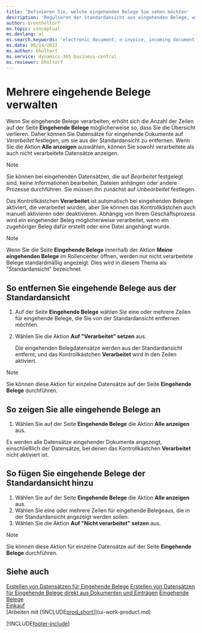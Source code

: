 ```yaml
---
title: 'Definieren Sie, welche eingehenden Belege Sie sehen möchten'
description: 'Regulieren der Standardansicht aus eingehenden Belege, wie Erechnungen, um die Übersicht verarbeiteten und nicht verarbeiteten Datensätzen zu verbessern.'
author: brentholtorf
ms.topic: conceptual
ms.devlang: al
ms.search.keywords: 'electronic document, e-invoice, incoming document, OCR, ecommerce, document exchange, import invoice'
ms.date: 06/14/2022
ms.author: bholtorf
ms.service: dynamics-365-business-central
ms.reviewer: bholtorf
---
```

# <a name="manage-many-incoming-document-records"></a>Mehrere eingehende Belege verwalten

Wenn Sie eingehende Belege verarbeiten, erhöht sich die Anzahl der Zeilen auf der Seite **Eingehende Belege** möglicherweise so, dass Sie die Übersicht verlieren. Daher können Sie Datensätze für eingehende Dokumente auf *Verarbeitet* festlegen, um sie aus der Standardansicht zu entfernen. Wenn Sie die Aktion **Alle anzeigen** auswählen, können Sie sowohl verarbeitete als auch nicht verarbeitete Datensätze anzeigen.

> [!NOTE]  
> Sie können bei eingehenden Datensätzen, die auf *Bearbeitet* festgelegt sind, keine Informationen bearbeiten, Dateien anhängen oder andere Prozesse durchführen. Sie müssen ihn zunächst auf *Unbearbeitet* festlegen.

Das Kontrollkästchen **Verarbeitet** ist automatisch bei eingehenden Belegen aktiviert, die verarbeitet wurden, aber Sie können das Kontrollkästchen auch manuell aktivieren oder deaktivieren. Abhängig von Ihrem Geschäftsprozess wird ein eingehender Beleg möglicherweise verarbeitet, wenn ein zugehöriger Beleg dafür erstellt oder eine Datei angehängt wurde.

> [!NOTE]  
> Wenn Sie die Seite **Eingehende Belege** innerhalb der Aktion **Meine eingehenden Belege** im Rollencenter öffnen, werden nur nicht verarbeitete Belege standardmäßig angezeigt. Dies wird in diesem Thema als "Standardansicht" bezeichnet.

## <a name="to-remove-incoming-document-records-from-the-default-view"></a>So entfernen Sie eingehende Belege aus der Standardansicht

1. Auf der Seite **Eingehende Belege** wählen Sie eine oder mehrere Zeilen für eingehende Belege, die Sie von der Standardansicht entfernen möchten.
2. Wählen Sie die Aktion **Auf "Verarbeitet" setzen** aus.

    Die eingehenden Belegdatensätze werden aus der Standardansicht entfernt, und das Kontrollkästchen **Verarbeitet** wird in den Zeilen aktiviert.

> [!NOTE]  
> Sie können diese Aktion für einzelne Datensätze auf der Seite **Eingehende Belege** durchführen.

## <a name="to-view-all-incoming-document-records"></a>So zeigen Sie alle eingehende Belege an

1. Wählen Sie auf der Seite **Eingehende Belege** die Aktion **Alle anzeigen** aus.

Es werden alle Datensätze eingehender Dokumente angezeigt, einschließlich der Datensätze, bei denen das Kontrollkästchen **Verarbeitet** nicht aktiviert ist.

## <a name="to-add-incoming-document-records-to-the-default-view"></a>So fügen Sie eingehende Belege der Standardansicht hinzu

1. Wählen Sie auf der Seite **Eingehende Belege** die Aktion **Alle anzeigen** aus.
2. Wählen Sie eine oder mehrere Zeilen für eingehende Belegeaus, die in der Standardansicht angezeigt werden sollen.
3. Wählen Sie die Aktion **Auf "Nicht verarbeitet" setzen** aus.  

> [!NOTE]  
> Sie können diese Aktion für einzelne Datensätze auf der Seite **Eingehende Belege** durchführen.

## <a name="see-also"></a>Siehe auch
  
[Erstellen von Datensätzen für Eingehende Belege](across-how-create-income-document-records.md)
[Erstellen von Datensätzen für Eingehende Belege direkt aus Dokumenten und Einträgen](across-how-connect-disconnect-income-document-records.md)
[Eingehende Belege](across-income-documents.md)  
[Einkauf](purchasing-manage-purchasing.md)  
[Arbeiten mit [!INCLUDE[prod_short](includes/prod_short.md)]](ui-work-product.md)


[!INCLUDE[footer-include](includes/footer-banner.md)]
